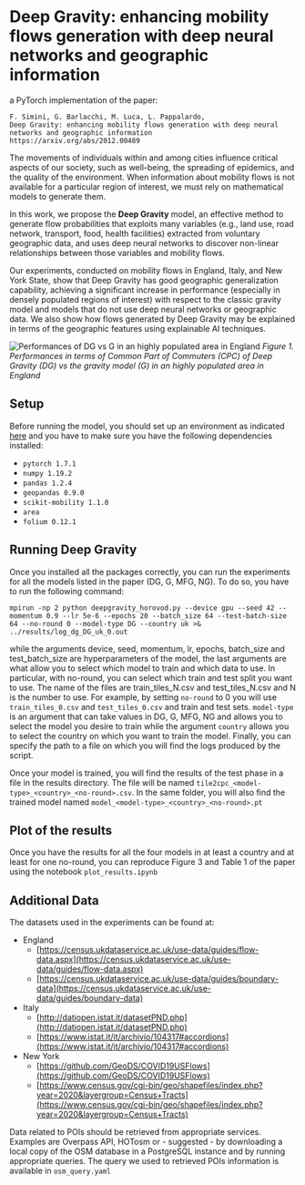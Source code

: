 # Deep Gravity: enhancing mobility flows generation with deep neural networks and geographic information

a PyTorch implementation of the paper: 
```
F. Simini, G. Barlacchi, M. Luca, L. Pappalardo, 
Deep Gravity: enhancing mobility flows generation with deep neural networks and geographic information
https://arxiv.org/abs/2012.00489
```

The movements of individuals within and among cities influence critical aspects of our society, such as well-being, the spreading of epidemics, and the quality of the environment. When information about mobility flows is not available for a particular region of interest, we must rely on mathematical models to generate them.

In this work, we propose the **Deep Gravity** model, an effective method to generate flow probabilities that exploits many variables (e.g., land use, road network, transport, food, health facilities) extracted from voluntary geographic data, and uses deep neural networks to discover non-linear relationships between those variables and mobility flows. 

Our experiments, conducted on mobility flows in England, Italy, and New York State, show that Deep Gravity has good geographic generalization capability, achieving a significant increase in performance (especially in densely populated regions of interest) with respect to the classic gravity model and models that do not use deep neural networks or geographic data. We also show how flows generated by Deep Gravity may be explained in terms of the geographic features using explainable AI techniques.

![Performances of DG vs G in an highly populated area in England](https://github.com/scikit-mobility/DeepGravity/blob/master/imgs/plot.png?raw=true)
_Figure 1. Performances in terms of Common Part of Commuters (CPC) of Deep Gravity (DG) vs the gravity model (G) in an highly populated area in England_

## Setup

Before running the model, you should set up an environment as indicated [here](https://github.com/kaust-vislab/horovod-gpu-data-science-project)
and you have to make sure you have the following dependencies installed:

- `pytorch 1.7.1`
- `numpy 1.19.2`
- `pandas 1.2.4`
- `geopandas 0.9.0`
- `scikit-mobility 1.1.0`
- `area`
- `folium 0.12.1`

## Running Deep Gravity

Once you installed all the packages correctly, you can run the experiments for all the models listed in the paper (DG, G, MFG, NG).
To do so, you have to run the following command:

`mpirun -np 2 python deepgravity_horovod.py --device gpu --seed 42 --momentum 0.9 --lr 5e-6 --epochs 20 --batch_size 64 --test-batch-size 64 --no-round 0 --model-type DG --country uk >& ../results/log_dg_DG_uk_0.out`

while the arguments device, seed, momentum, lr, epochs, batch_size and test_batch_size are hyperparameters of the model, the last arguments are what allow you to select which model to train and which data to use.
In particular, with no-round, you can select which train and test split you want to use. The name of the files are train_tiles_N.csv and test_tiles_N.csv and N is the number to use. For example, by setting `no-round` to 0 you will use `train_tiles_0.csv` and `test_tiles_0.csv` and train and test sets.
`model-type` is an argument that can take values in DG, G, MFG, NG and allows you to select the model you desire to train while the argument `country` allows you to select the country on which you want to train the model.
Finally, you can specify the path to a file on which you will find the logs produced by the script.

Once your model is trained, you will find the results of the test phase in a file in the results directory. The file will be named `tile2cpc_<model-type>_<country>_<no-round>.csv`. In the same folder, you will also find the trained model named `model_<model-type>_<country>_<no-round>.pt`

## Plot of the results

Once you have the results for all the four models in at least a country and at least for one no-round, you can reproduce Figure 3 and Table 1 of the paper using the notebook `plot_results.ipynb`

## Additional Data

The datasets used in the experiments can be found at:
- England
  - [https://census.ukdataservice.ac.uk/use-data/guides/flow-data.aspx](https://census.ukdataservice.ac.uk/use-data/guides/flow-data.aspx)
  - [https://census.ukdataservice.ac.uk/use-data/guides/boundary-data](https://census.ukdataservice.ac.uk/use-data/guides/boundary-data)
- Italy
  - [http://datiopen.istat.it/datasetPND.php](http://datiopen.istat.it/datasetPND.php)
  - [https://www.istat.it/it/archivio/104317#accordions](https://www.istat.it/it/archivio/104317#accordions)
- New York
  - [https://github.com/GeoDS/COVID19USFlows](https://github.com/GeoDS/COVID19USFlows)
  - [https://www.census.gov/cgi-bin/geo/shapefiles/index.php?year=2020&layergroup=Census+Tracts](https://www.census.gov/cgi-bin/geo/shapefiles/index.php?year=2020&layergroup=Census+Tracts)

Data related to POIs should be retrieved from appropriate services. Examples are Overpass API, HOTosm or - suggested - by downloading a local copy of the OSM database in a PostgreSQL instance and by running appropriate queries. The query we used to retrieved POIs information is available in `osm_query.yaml`
